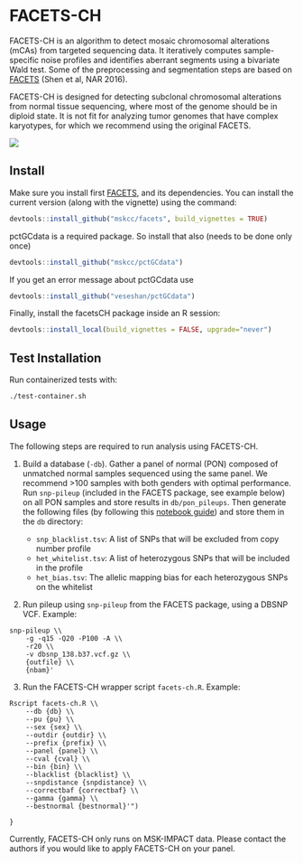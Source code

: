 # FACETS-CH

FACETS-CH is an algorithm to detect mosaic chromosomal alterations (mCAs) from targeted sequencing data. It iteratively computes sample-specific noise profiles and identifies aberrant segments using a bivariate Wald test. Some of the preprocessing and segmentation steps are based on [FACETS] (Shen et al, NAR 2016). 

FACETS-CH is designed for detecting subclonal chromosomal alterations from normal tissue sequencing, where most of the genome should be in diploid state. It is not fit for analyzing tumor genomes that have complex karyotypes, for which we recommend using the original FACETS.

![](/samples.png)

## Install

Make sure you install first [FACETS], and its dependencies. You can install the current version (along with the vignette) using the command:

```R
devtools::install_github("mskcc/facets", build_vignettes = TRUE)
```

pctGCdata is a required package. So install that also (needs to be done only once)

```R
devtools::install_github("mskcc/pctGCdata")
```

If you get an error message about pctGCdata use

```R
devtools::install_github("veseshan/pctGCdata")
```

Finally, install the facetsCH package inside an R session:

```R
devtools::install_local(build_vignettes = FALSE, upgrade="never")
```

## Test Installation

Run containerized tests with:

```bash
./test-container.sh
```

## Usage

The following steps are required to run analysis using FACETS-CH. 

1. Build a database (`-db`). Gather a panel of normal (PON) composed of unmatched normal samples sequenced using the same panel. We recommend >100 samples with both genders with optimal performance. Run `snp-pileup` (included in the FACETS package, see example below) on all PON samples and store results in `db/pon_pileups`. Then generate the following files (by following this [notebook guide]) and store them in the `db` directory: 
    - `snp_blacklist.tsv`: A list of SNPs that will be excluded from copy number profile
    - `het_whitelist.tsv`: A list of heterozygous SNPs that will be included in the profile
    - `het_bias.tsv`: The allelic mapping bias for each heterozygous SNPs on the whitelist

2. Run pileup using `snp-pileup` from the FACETS package, using a DBSNP VCF.
Example:
```
snp-pileup \\
    -g -q15 -Q20 -P100 -A \\
    -r20 \\
    -v dbsnp_138.b37.vcf.gz \\
    {outfile} \\
    {nbam}'
```
3. Run the FACETS-CH wrapper script `facets-ch.R`.
Example:
```
Rscript facets-ch.R \\
    --db {db} \\
    --pu {pu} \\
    --sex {sex} \\
    --outdir {outdir} \\
    --prefix {prefix} \\
    --panel {panel} \\
    --cval {cval} \\
    --bin {bin} \\
    --blacklist {blacklist} \\
    --snpdistance {snpdistance} \\
    --correctbaf {correctbaf} \\
    --gamma {gamma} \\
    --bestnormal {bestnormal}'")

}
```
Currently, FACETS-CH only runs on MSK-IMPACT data. Please contact the authors if you would like to apply FACETS-CH on your panel.

<!-- References -->

[FACETS]: https://github.com/mskcc/facets
[notebook guide]: https://github.com/papaemmelab/Gao_NC_CH/blob/main/facets-ch/create_pon_files.ipynb
